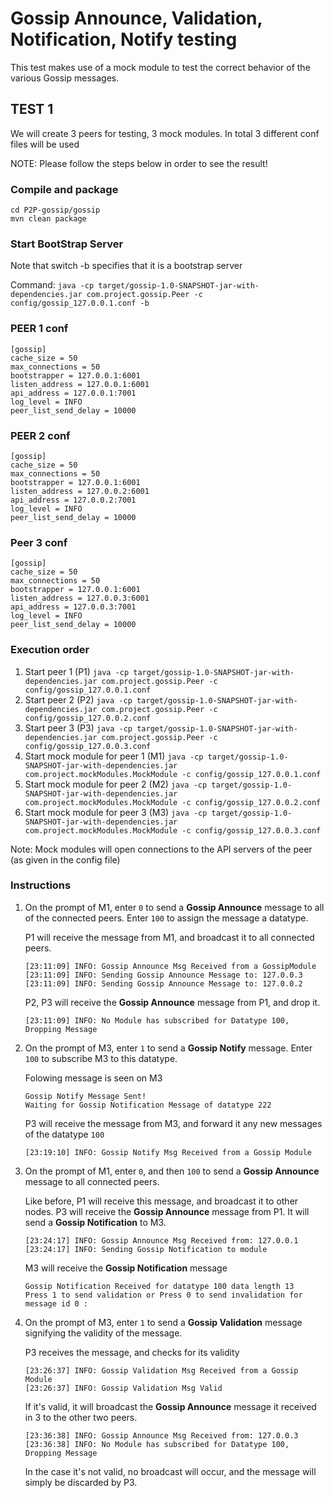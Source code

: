 #          Gossip Announce, Validation, Notification, Notify testing

This test makes use of a mock module to test the correct behavior of the various Gossip messages.

##                               TEST 1

We will create 3 peers for testing, 3 mock modules. In total 3 different conf files will be used


NOTE: Please follow the steps below in order to see the result!

### Compile and package
```
cd P2P-gossip/gossip
mvn clean package
```

### Start BootStrap Server
Note that switch -b specifies that it is a bootstrap server

Command:
```java -cp target/gossip-1.0-SNAPSHOT-jar-with-dependencies.jar com.project.gossip.Peer -c config/gossip_127.0.0.1.conf -b```

### PEER 1 conf
```
[gossip]
cache_size = 50
max_connections = 50
bootstrapper = 127.0.0.1:6001
listen_address = 127.0.0.1:6001
api_address = 127.0.0.1:7001
log_level = INFO
peer_list_send_delay = 10000
```

### PEER 2 conf
```
[gossip]
cache_size = 50
max_connections = 50
bootstrapper = 127.0.0.1:6001
listen_address = 127.0.0.2:6001
api_address = 127.0.0.2:7001
log_level = INFO
peer_list_send_delay = 10000
```

### Peer 3 conf
```
[gossip]
cache_size = 50
max_connections = 50
bootstrapper = 127.0.0.1:6001
listen_address = 127.0.0.3:6001
api_address = 127.0.0.3:7001
log_level = INFO
peer_list_send_delay = 10000
```

### Execution order

1. Start peer 1 (P1)
	```java -cp target/gossip-1.0-SNAPSHOT-jar-with-dependencies.jar com.project.gossip.Peer -c config/gossip_127.0.0.1.conf ```
2. Start peer 2 (P2)
	```java -cp target/gossip-1.0-SNAPSHOT-jar-with-dependencies.jar com.project.gossip.Peer -c config/gossip_127.0.0.2.conf ```
3. Start peer 3 (P3)
	```java -cp target/gossip-1.0-SNAPSHOT-jar-with-dependencies.jar com.project.gossip.Peer -c config/gossip_127.0.0.3.conf ```
4. Start mock module for peer 1 (M1)
	```java -cp target/gossip-1.0-SNAPSHOT-jar-with-dependencies.jar com.project.mockModules.MockModule -c config/gossip_127.0.0.1.conf ```
5. Start mock module for peer 2 (M2)
	```java -cp target/gossip-1.0-SNAPSHOT-jar-with-dependencies.jar com.project.mockModules.MockModule -c config/gossip_127.0.0.2.conf ```
6. Start mock module for peer 3 (M3)
	```java -cp target/gossip-1.0-SNAPSHOT-jar-with-dependencies.jar com.project.mockModules.MockModule -c config/gossip_127.0.0.3.conf ```

Note: Mock modules will open connections to the API servers of the peer (as given in the config file)

### Instructions


1. On the prompt of M1, enter `0` to send a **Gossip Announce** message to all of the connected peers. Enter `100` to assign the message a datatype. 

      P1 will receive the message from M1, and broadcast it to all connected peers.
      
      ``` 
      [23:11:09] INFO: Gossip Announce Msg Received from a GossipModule
      [23:11:09] INFO: Sending Gossip Announce Message to: 127.0.0.3
      [23:11:09] INFO: Sending Gossip Announce Message to: 127.0.0.2
      ``` 
      
      P2, P3 will receive the **Gossip Announce** message from P1, and drop it.
      
      ``` [23:11:09] INFO: No Module has subscribed for Datatype 100, Dropping Message ```

2. On the prompt of M3, enter `1` to send a **Gossip Notify** message. Enter `100` to subscribe M3 to this datatype.

	Folowing message is seen on M3

	```
	Gossip Notify Message Sent!
	Waiting for Gossip Notification Message of datatype 222 
	```

	P3 will receive the message from M3, and forward it any new messages of the datatype `100`

	```[23:19:10] INFO: Gossip Notify Msg Received from a Gossip Module```


3. On the prompt of M1, enter `0`, and then `100` to send a **Gossip Announce** message to all connected peers.

      Like before, P1 will receive this message, and broadcast it to other nodes.
      P3 will receive the **Gossip Announce** message from P1. It will send a **Gossip Notification** to M3.

      ```
      [23:24:17] INFO: Gossip Announce Msg Received from: 127.0.0.1
      [23:24:17] INFO: Sending Gossip Notification to module
      ```

      M3 will receive the **Gossip Notification** message

      ```
      Gossip Notification Received for datatype 100 data length 13
      Press 1 to send validation or Press 0 to send invalidation for message id 0 : 
      ```

4. On the prompt of M3, enter `1` to send a **Gossip Validation** message signifying the validity of the message.

      P3 receives the message, and checks for its validity

      ```
      [23:26:37] INFO: Gossip Validation Msg Received from a Gossip Module
      [23:26:37] INFO: Gossip Validation Msg Valid
      ```


      If it's valid, it will broadcast the **Gossip Announce** message it received in 3 to the other two peers.
      
      ```
      [23:36:38] INFO: Gossip Announce Msg Received from: 127.0.0.3
      [23:36:38] INFO: No Module has subscribed for Datatype 100, Dropping Message
      ```

      In the case it's not valid, no broadcast will occur, and the message will simply be discarded by P3.
